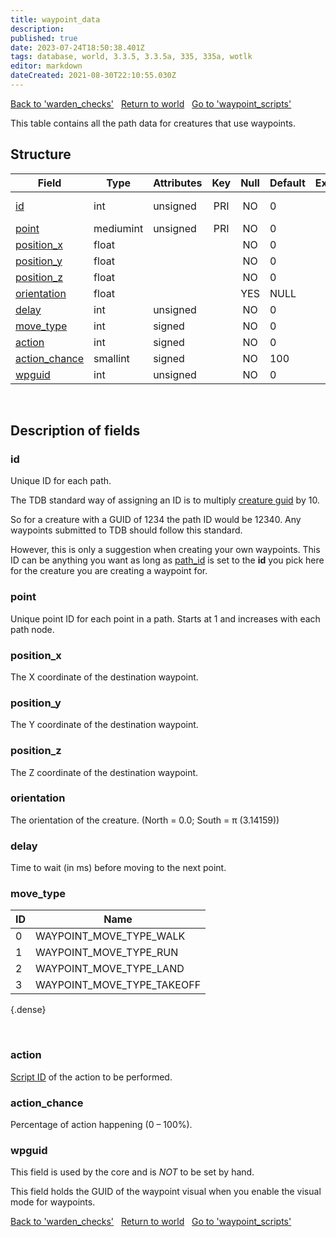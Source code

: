 ```yaml
---
title: waypoint_data
description: 
published: true
date: 2023-07-24T18:50:38.401Z
tags: database, world, 3.3.5, 3.3.5a, 335, 335a, wotlk
editor: markdown
dateCreated: 2021-08-30T22:10:55.030Z
---
```


<a href="https://trinitycore.info/en/database/335/world/warden_checks" class="mt-5 v-btn v-btn--depressed v-btn--flat v-btn--outlined theme--light v-size--default darkblue--text text--lighten-3"><span class="v-btn__content"><i aria-hidden="true" class="v-icon notranslate v-icon--left mdi mdi-arrow-left theme--light"></i><span>Back to 'warden_checks'</span></span></a>&nbsp;&nbsp;&nbsp;<a href="https://trinitycore.info/en/database/335/world/home" class="mt-5 v-btn v-btn--depressed v-btn--flat v-btn--outlined theme--light v-size--default darkblue--text text--lighten-3"><span class="v-btn__content"><i aria-hidden="true" class="v-icon notranslate v-icon--left mdi mdi-home-outline theme--light"></i><span>Return to world</span></span></a>&nbsp;&nbsp;&nbsp;<a href="https://trinitycore.info/en/database/335/world/waypoint_scripts" class="mt-5 v-btn v-btn--depressed v-btn--flat v-btn--outlined theme--light v-size--default darkblue--text text--lighten-3"><span class="v-btn__content"><span>Go to 'waypoint_scripts'</span><i aria-hidden="true" class="v-icon notranslate v-icon--right mdi mdi-arrow-right theme--light"></i></span></a>

This table contains all the path data for creatures that use waypoints.

## Structure

| Field | Type | Attributes | Key | Null | Default | Extra | Comment |
| --- | --- | --- | :---: | :---: | --- | --- | --- |
| [id](#id-alt) | int | unsigned | PRI | NO | 0 |  | Creature GUID |
| [point](#point) | mediumint | unsigned | PRI | NO | 0 |  |  |
| [position_x](#position_x) | float |  |  | NO | 0 |  |  |
| [position_y](#position_y) | float |  |  | NO | 0 |  |  |
| [position_z](#position_z) | float |  |  | NO | 0 |  |  |
| [orientation](#orientation) | float |  |  | YES | NULL |  |  |
| [delay](#delay) | int | unsigned |  | NO | 0 |  |  |
| [move_type](#move_type) | int | signed |  | NO | 0 |  |  |
| [action](#action-alt) | int | signed |  | NO | 0 |  |  |
| [action_chance](#action_chance) | smallint | signed |  | NO | 100 |  |  |
| [wpguid](#wpguid) | int | unsigned |  | NO | 0 |  |  |
&nbsp;
## Description of fields

### id <!-- {#id-alt} -->
Unique ID for each path.

The TDB standard way of assigning an ID is to multiply [creature guid](../world/creature#guid) by 10.

So for a creature with a GUID of 1234 the path ID would be 12340. Any waypoints submitted to TDB should follow this standard.

However, this is only a suggestion when creating your own waypoints. This ID can be anything you want as long as [path_id](../world/creature_addon#path_id) is set to the **id** you pick here for the creature you are creating a waypoint for.
&nbsp;

### point
Unique point ID for each point in a path. Starts at 1 and increases with each path node.
&nbsp;

### position_x
The X coordinate of the destination waypoint.
&nbsp;

### position_y
The Y coordinate of the destination waypoint.
&nbsp;

### position_z
The Z coordinate of the destination waypoint.
&nbsp;

### orientation
The orientation of the creature. (North = 0.0; South = π (3.14159))
&nbsp;

### delay
Time to wait (in ms) before moving to the next point.
&nbsp;

### move_type
| ID | Name |
|----|------|
| 0 | WAYPOINT_MOVE_TYPE_WALK |
| 1 | WAYPOINT_MOVE_TYPE_RUN |
| 2 | WAYPOINT_MOVE_TYPE_LAND |
| 3 | WAYPOINT_MOVE_TYPE_TAKEOFF |
{.dense}

&nbsp;

### action <!-- {#action-alt} -->
[Script ID](../world/waypoint_scripts#id) of the action to be performed.
&nbsp;

### action_chance
Percentage of action happening (0 – 100%).
&nbsp;

### wpguid
This field is used by the core and is _NOT_ to be set by hand.

This field holds the GUID of the waypoint visual when you enable the visual mode for waypoints.
&nbsp;

<a href="https://trinitycore.info/en/database/335/world/warden_checks" class="mt-5 v-btn v-btn--depressed v-btn--flat v-btn--outlined theme--light v-size--default darkblue--text text--lighten-3"><span class="v-btn__content"><i aria-hidden="true" class="v-icon notranslate v-icon--left mdi mdi-arrow-left theme--light"></i><span>Back to 'warden_checks'</span></span></a>&nbsp;&nbsp;&nbsp;<a href="https://trinitycore.info/en/database/335/world/home" class="mt-5 v-btn v-btn--depressed v-btn--flat v-btn--outlined theme--light v-size--default darkblue--text text--lighten-3"><span class="v-btn__content"><i aria-hidden="true" class="v-icon notranslate v-icon--left mdi mdi-home-outline theme--light"></i><span>Return to world</span></span></a>&nbsp;&nbsp;&nbsp;<a href="https://trinitycore.info/en/database/335/world/waypoint_scripts" class="mt-5 v-btn v-btn--depressed v-btn--flat v-btn--outlined theme--light v-size--default darkblue--text text--lighten-3"><span class="v-btn__content"><span>Go to 'waypoint_scripts'</span><i aria-hidden="true" class="v-icon notranslate v-icon--right mdi mdi-arrow-right theme--light"></i></span></a>
